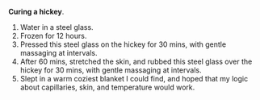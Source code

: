 **Curing a hickey**.  
1. Water in a steel glass.  
2. Frozen for 12 hours.  
3. Pressed this steel glass on the hickey for 30 mins, with gentle massaging at intervals.  
4. After 60 mins, stretched the skin, and rubbed this steel glass over the hickey for 30 mins, with gentle massaging at intervals.  
5. Slept in a warm coziest blanket I could find, and hoped that my logic about capillaries, skin, and temperature would work.  

